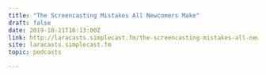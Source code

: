 ```yaml
---
title: "The Screencasting Mistakes All Newcomers Make"
draft: false
date: 2019-10-21T16:13:00Z
link: http://laracasts.simplecast.fm/the-screencasting-mistakes-all-newcomers-make?utm_medium=RSS&utm_source=hune
site: laracasts.simplecast.fm
topic: podcasts  

---
```

